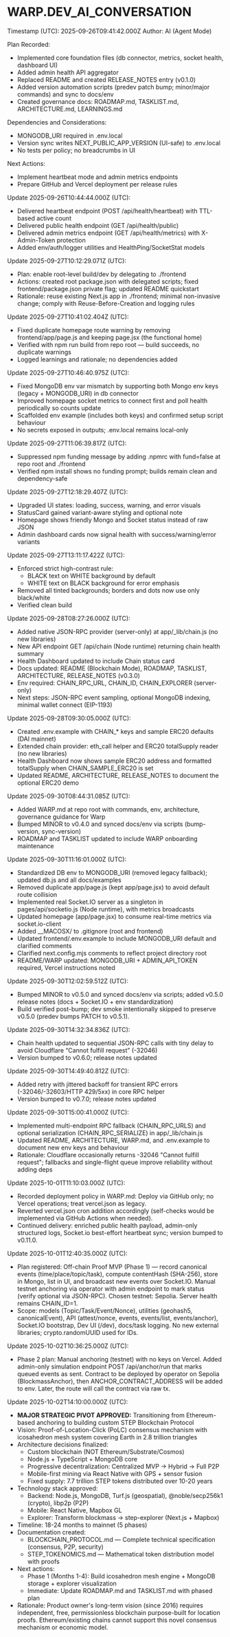 # WARP.DEV_AI_CONVERSATION

Timestamp (UTC): 2025-09-26T09:41:42.000Z
Author: AI (Agent Mode)

Plan Recorded:
- Implemented core foundation files (db connector, metrics, socket health, dashboard UI)
- Added admin health API aggregator
- Replaced README and created RELEASE_NOTES entry (v0.1.0)
- Added version automation scripts (predev patch bump; minor/major commands) and sync to docs/env
- Created governance docs: ROADMAP.md, TASKLIST.md, ARCHITECTURE.md, LEARNINGS.md

Dependencies and Considerations:
- MONGODB_URI required in .env.local
- Version sync writes NEXT_PUBLIC_APP_VERSION (UI-safe) to .env.local
- No tests per policy; no breadcrumbs in UI

Next Actions:
- Implement heartbeat mode and admin metrics endpoints
- Prepare GitHub and Vercel deployment per release rules

Update 2025-09-26T10:44:44.000Z (UTC):
- Delivered heartbeat endpoint (POST /api/health/heartbeat) with TTL-based active count
- Delivered public health endpoint (GET /api/health/public)
- Delivered admin metrics endpoint (GET /api/health/metrics) with X-Admin-Token protection
- Added env/auth/logger utilities and HealthPing/SocketStat models

Update 2025-09-27T10:12:29.071Z (UTC):
- Plan: enable root-level build/dev by delegating to ./frontend
- Actions: created root package.json with delegated scripts; fixed frontend/package.json private flag; updated README quickstart
- Rationale: reuse existing Next.js app in ./frontend; minimal non-invasive change; comply with Reuse-Before-Creation and logging rules

Update 2025-09-27T10:41:02.404Z (UTC):
- Fixed duplicate homepage route warning by removing frontend/app/page.js and keeping page.jsx (the functional home)
- Verified with npm run build from repo root — build succeeds, no duplicate warnings
- Logged learnings and rationale; no dependencies added

Update 2025-09-27T10:46:40.975Z (UTC):
- Fixed MongoDB env var mismatch by supporting both Mongo env keys (legacy + MONGODB_URI) in db connector
- Improved homepage socket metrics to connect first and poll health periodically so counts update
- Scaffolded env example (includes both keys) and confirmed setup script behaviour
- No secrets exposed in outputs; .env.local remains local-only

Update 2025-09-27T11:06:39.817Z (UTC):
- Suppressed npm funding message by adding .npmrc with fund=false at repo root and ./frontend
- Verified npm install shows no funding prompt; builds remain clean and dependency-safe

Update 2025-09-27T12:18:29.407Z (UTC):
- Upgraded UI states: loading, success, warning, and error visuals
- StatusCard gained variant-aware styling and optional note
- Homepage shows friendly Mongo and Socket status instead of raw JSON
- Admin dashboard cards now signal health with success/warning/error variants

Update 2025-09-27T13:11:17.422Z (UTC):
- Enforced strict high-contrast rule:
  - BLACK text on WHITE background by default
  - WHITE text on BLACK background for error emphasis
- Removed all tinted backgrounds; borders and dots now use only black/white
- Verified clean build

Update 2025-09-28T08:27:26.000Z (UTC):
- Added native JSON-RPC provider (server-only) at app/_lib/chain.js (no new libraries)
- New API endpoint GET /api/chain (Node runtime) returning chain health summary
- Health Dashboard updated to include Chain status card
- Docs updated: README (Blockchain Mode), ROADMAP, TASKLIST, ARCHITECTURE, RELEASE_NOTES (v0.3.0)
- Env required: CHAIN_RPC_URL, CHAIN_ID, CHAIN_EXPLORER (server-only)
- Next steps: JSON-RPC event sampling, optional MongoDB indexing, minimal wallet connect (EIP-1193)

Update 2025-09-28T09:30:05.000Z (UTC):
- Created .env.example with CHAIN_* keys and sample ERC20 defaults (DAI mainnet)
- Extended chain provider: eth_call helper and ERC20 totalSupply reader (no new libraries)
- Health Dashboard now shows sample ERC20 address and formatted totalSupply when CHAIN_SAMPLE_ERC20 is set
- Updated README, ARCHITECTURE, RELEASE_NOTES to document the optional ERC20 demo

Update 2025-09-30T08:44:31.085Z (UTC):
- Added WARP.md at repo root with commands, env, architecture, governance guidance for Warp
- Bumped MINOR to v0.4.0 and synced docs/env via scripts (bump-version, sync-version)
- ROADMAP and TASKLIST updated to include WARP onboarding maintenance

Update 2025-09-30T11:16:01.000Z (UTC):
- Standardized DB env to MONGODB_URI (removed legacy fallback); updated db.js and all docs/examples
- Removed duplicate app/page.js (kept app/page.jsx) to avoid default route collision
- Implemented real Socket.IO server as a singleton in pages/api/socketio.js (Node runtime), with metrics broadcasts
- Updated homepage (app/page.jsx) to consume real-time metrics via socket.io-client
- Added __MACOSX/ to .gitignore (root and frontend)
- Updated frontend/.env.example to include MONGODB_URI default and clarified comments
- Clarified next.config.mjs comments to reflect project directory root
- README/WARP updated: MONGODB_URI + ADMIN_API_TOKEN required, Vercel instructions noted

Update 2025-09-30T12:02:59.512Z (UTC):
- Bumped MINOR to v0.5.0 and synced docs/env via scripts; added v0.5.0 release notes (docs + Socket.IO + env standardization)
- Build verified post-bump; dev smoke intentionally skipped to preserve v0.5.0 (predev bumps PATCH to v0.5.1).

Update 2025-09-30T14:32:34.836Z (UTC):
- Chain health updated to sequential JSON-RPC calls with tiny delay to avoid Cloudflare “Cannot fulfill request” (-32046)
- Version bumped to v0.6.0; release notes updated

Update 2025-09-30T14:49:40.812Z (UTC):
- Added retry with jittered backoff for transient RPC errors (-32046/-32603/HTTP 429/5xx) in core RPC helper
- Version bumped to v0.7.0; release notes updated

Update 2025-09-30T15:00:41.000Z (UTC):
- Implemented multi-endpoint RPC fallback (CHAIN_RPC_URLS) and optional serialization (CHAIN_RPC_SERIALIZE) in app/_lib/chain.js
- Updated README, ARCHITECTURE, WARP.md, and .env.example to document new env keys and behaviour
- Rationale: Cloudflare occasionally returns -32046 "Cannot fulfill request"; fallbacks and single-flight queue improve reliability without adding deps

Update 2025-10-01T11:10:03.000Z (UTC):
- Recorded deployment policy in WARP.md: Deploy via GitHub only; no Vercel operations; treat vercel.json as legacy.
- Reverted vercel.json cron addition accordingly (self-checks would be implemented via GitHub Actions when needed).
- Continued delivery: enriched public health payload, admin-only structured logs, Socket.io best-effort heartbeat sync; version bumped to v0.11.0.

Update 2025-10-01T12:40:35.000Z (UTC):
- Plan registered: Off-chain Proof MVP (Phase 1) — record canonical events (time/place/topic/task), compute contentHash (SHA-256), store in Mongo, list in UI, and broadcast new events over Socket.IO. Manual testnet anchoring via operator with admin endpoint to mark status (verify optional via JSON-RPC). Chosen testnet: Sepolia. Server health remains CHAIN_ID=1.
- Scope: models (Topic/Task/Event/Nonce), utilities (geohash5, canonicalEvent), API (attest/nonce, events, events/list, events/anchor), Socket.IO bootstrap, Dev UI (/dev), docs/task logging. No new external libraries; crypto.randomUUID used for IDs.

Update 2025-10-02T10:36:25.000Z (UTC):
- Phase 2 plan: Manual anchoring (testnet) with no keys on Vercel. Added admin-only simulation endpoint POST /api/anchor/run that marks queued events as sent. Contract to be deployed by operator on Sepolia (BlockmassAnchor), then ANCHOR_CONTRACT_ADDRESS will be added to env. Later, the route will call the contract via raw tx.

Update 2025-10-02T14:10:00.000Z (UTC):
- **MAJOR STRATEGIC PIVOT APPROVED:** Transitioning from Ethereum-based anchoring to building custom STEP Blockchain Protocol
- Vision: Proof-of-Location-Click (PoLC) consensus mechanism with icosahedron mesh system covering Earth in 2.8 trillion triangles
- Architecture decisions finalized:
  - Custom blockchain (NOT Ethereum/Substrate/Cosmos)
  - Node.js + TypeScript + MongoDB core
  - Progressive decentralization: Centralized MVP → Hybrid → Full P2P
  - Mobile-first mining via React Native with GPS + sensor fusion
  - Fixed supply: 7.7 trillion STEP tokens distributed over 10-20 years
- Technology stack approved:
  - Backend: Node.js, MongoDB, Turf.js (geospatial), @noble/secp256k1 (crypto), libp2p (P2P)
  - Mobile: React Native, Mapbox GL
  - Explorer: Transform blockmass → step-explorer (Next.js + Mapbox)
- Timeline: 18-24 months to mainnet (5 phases)
- Documentation created:
  - BLOCKCHAIN_PROTOCOL.md — Complete technical specification (consensus, P2P, security)
  - STEP_TOKENOMICS.md — Mathematical token distribution model with proofs
- Next actions:
  - Phase 1 (Months 1-4): Build icosahedron mesh engine + MongoDB storage + explorer visualization
  - Immediate: Update ROADMAP.md and TASKLIST.md with phased plan
- Rationale: Product owner's long-term vision (since 2016) requires independent, free, permissionless blockchain purpose-built for location proofs. Ethereum/existing chains cannot support this novel consensus mechanism or economic model.
